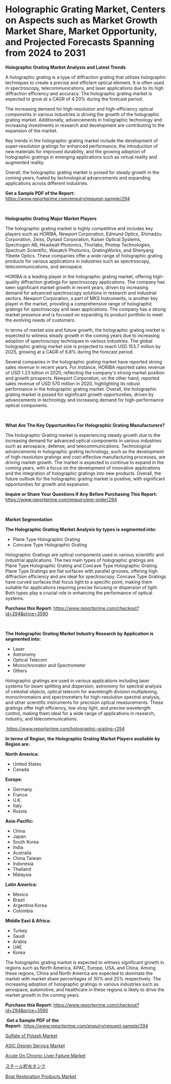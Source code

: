 <p><h1>Holographic Grating Market, Centers on Aspects such as Market Growth Market Share, Market Opportunity, and Projected Forecasts Spanning from 2024 to 2031</h1></p><p><strong>Holographic Grating Market Analysis and Latest Trends</strong></p>
<p><p>A holographic grating is a type of diffraction grating that utilizes holographic techniques to create a precise and efficient optical element. It is often used in spectroscopy, telecommunications, and laser applications due to its high diffraction efficiency and accuracy. The holographic grating market is expected to grow at a CAGR of 4.20% during the forecast period.</p><p>The increasing demand for high-resolution and high-efficiency optical components in various industries is driving the growth of the holographic grating market. Additionally, advancements in holographic technology and increasing investments in research and development are contributing to the expansion of the market.</p><p>Key trends in the holographic grating market include the development of super-resolution gratings for enhanced performance, the introduction of new materials for improved durability, and the growing adoption of holographic gratings in emerging applications such as virtual reality and augmented reality.</p><p>Overall, the holographic grating market is poised for steady growth in the coming years, fueled by technological advancements and expanding applications across different industries.</p></p>
<p><strong>Get a Sample PDF of the Report:&nbsp;</strong> <a href="https://www.reportprime.com/enquiry/request-sample/294">https://www.reportprime.com/enquiry/request-sample/294</a></p>
<p>&nbsp;</p>
<p><strong>Holographic Grating Major Market Players</strong></p>
<p><p>The holographic grating market is highly competitive and includes key players such as HORIBA, Newport Corporation, Edmund Optics, Shimadzu Corporation, Zeiss, Dynasil Corporation, Kaiser Optical Systems, Spectrogon AB, Headwall Photonics, Thorlabs, Photop Technologies, Spectrum Scientific, Wasatch Photonics, GratingWorks, and Shenyang Yibeite Optics. These companies offer a wide range of holographic grating products for various applications in industries such as spectroscopy, telecommunications, and aerospace.</p><p>HORIBA is a leading player in the holographic grating market, offering high-quality diffraction gratings for spectroscopy applications. The company has seen significant market growth in recent years, driven by increasing demand for advanced spectroscopy solutions in research and industrial sectors. Newport Corporation, a part of MKS Instruments, is another key player in the market, providing a comprehensive range of holographic gratings for spectroscopy and laser applications. The company has a strong market presence and is focused on expanding its product portfolio to meet the evolving needs of customers.</p><p>In terms of market size and future growth, the holographic grating market is expected to witness steady growth in the coming years due to increasing adoption of spectroscopy techniques in various industries. The global holographic grating market size is projected to reach USD 153.7 million by 2025, growing at a CAGR of 6.8% during the forecast period.</p><p>Several companies in the holographic grating market have reported strong sales revenue in recent years. For instance, HORIBA reported sales revenue of USD 1.23 billion in 2020, reflecting the company's strong market position and growth prospects. Newport Corporation, on the other hand, reported sales revenue of USD 570 million in 2020, highlighting its robust performance in the holographic grating market. Overall, the holographic grating market is poised for significant growth opportunities, driven by advancements in technology and increasing demand for high-performance optical components.</p></p>
<p>&nbsp;</p>
<p><strong>What Are The Key Opportunities For Holographic Grating Manufacturers?</strong></p>
<p><p>The Holographic Grating market is experiencing steady growth due to the increasing demand for advanced optical components in various industries such as aerospace, defense, and telecommunications. Technological advancements in holographic grating technology, such as the development of high-resolution gratings and cost-effective manufacturing processes, are driving market growth. The market is expected to continue to expand in the coming years, with a focus on the development of innovative applications and the integration of holographic gratings into new products. Overall, the future outlook for the holographic grating market is positive, with significant opportunities for growth and expansion.</p></p>
<p><strong>Inquire or Share Your Questions If Any Before Purchasing This Report:</strong> <a href="https://www.reportprime.com/enquiry/pre-order/294">https://www.reportprime.com/enquiry/pre-order/294</a></p>
<p>&nbsp;</p>
<p><strong>Market Segmentation</strong></p>
<p><strong>The Holographic Grating Market Analysis by types is segmented into:</strong></p>
<p><ul><li>Plane Type Holographic Grating</li><li>Concave Type Holographic Grating</li></ul></p>
<p><p>Holographic Gratings are optical components used in various scientific and industrial applications. The two main types of holographic gratings are Plane Type Holographic Grating and Concave Type Holographic Grating. Plane Type Gratings are flat surfaces with parallel grooves, offering high diffraction efficiency and are ideal for spectroscopy. Concave Type Gratings have curved surfaces that focus light to a specific point, making them suitable for applications requiring precise focusing or dispersion of light. Both types play a crucial role in enhancing the performance of optical systems.</p></p>
<p><strong>Purchase this Report:&nbsp;</strong><a href="https://www.reportprime.com/checkout?id=294&price=3590">https://www.reportprime.com/checkout?id=294&price=3590</a></p>
<p>&nbsp;</p>
<p><strong>The Holographic Grating Market Industry Research by Application is segmented into:</strong></p>
<p><ul><li>Laser</li><li>Astronomy</li><li>Optical Telecom</li><li>Monochromator and Spectrometer</li><li>Others</li></ul></p>
<p><p>Holographic gratings are used in various applications including laser systems for beam splitting and dispersion, astronomy for spectral analysis of celestial objects, optical telecom for wavelength division multiplexing, monochromators and spectrometers for high-resolution spectral analysis, and other scientific instruments for precision optical measurements. These gratings offer high efficiency, low stray light, and precise wavelength control, making them ideal for a wide range of applications in research, industry, and telecommunications.</p></p>
<p><a href="https://www.reportprime.com/holographic-grating-r294">&nbsp;https://www.reportprime.com/holographic-grating-r294</a></p>
<p><strong>In terms of Region, the Holographic Grating Market Players available by Region are:</strong></p>
<p>
    <p> <strong> North America: </strong>
        <ul>
            <li>United States</li>
            <li>Canada</li>
        </ul>
        </p> 
    <p> <strong> Europe: </strong>
        <ul>
            <li>Germany</li>
            <li>France</li>
            <li>U.K.</li>
            <li>Italy</li>
            <li>Russia</li>
        </ul>
        </p> 
    <p> <strong> Asia-Pacific: </strong>
        <ul>
            <li>China</li>
            <li>Japan</li>
            <li>South Korea</li>
            <li>India</li>
            <li>Australia</li>
            <li>China Taiwan</li>
            <li>Indonesia</li>
            <li>Thailand</li>
            <li>Malaysia</li>
        </ul>
        </p> 
    <p> <strong> Latin America: </strong>
        <ul>
            <li>Mexico</li>
            <li>Brazil</li>
            <li>Argentina Korea</li>
            <li>Colombia</li>
        </ul>
        </p> 
    <p> <strong> Middle East & Africa: </strong>
        <ul>
            <li>Turkey</li>
            <li>Saudi</li>
            <li>Arabia</li>
            <li>UAE</li>
            <li>Korea</li>
        </ul>
    </p>
    </p>
<p><p>The holographic grating market is expected to witness significant growth in regions such as North America, APAC, Europe, USA, and China. Among these regions, China and North America are expected to dominate the market with market share percentages of 30% and 25% respectively. The increasing adoption of holographic gratings in various industries such as aerospace, automotive, and healthcare in these regions is likely to drive the market growth in the coming years.</p></p>
<p><strong>Purchase this Report: </strong><a href="https://www.reportprime.com/checkout?id=294&price=3590">https://www.reportprime.com/checkout?id=294&price=3590</a></p>
<p>&nbsp;<strong>Get a Sample PDF of the Report:&nbsp;&nbsp;</strong><a href="https://www.reportprime.com/enquiry/request-sample/294">https://www.reportprime.com/enquiry/request-sample/294</a></p>
<p><strong></strong></p>
<p><p><a href="https://github.com/gulaimolin/Market-Research-Report-List-5/blob/main/sulfate-of-potash-market.md">Sulfate of Potash Market</a></p><p><a href="https://issuu.com/reportprime-2/docs/asic-design-service-market-size-2030.pptx">ASIC Design Service Market</a></p><p><a href="https://www.linkedin.com/pulse/insights-acute-chronic-liver-failure-market-size-which-expanding-5mpcc">Acute On Chronic Liver Failure Market</a></p><p><a href="https://medium.com/@elenorkiehn/%E9%8B%BC%E8%A3%BD%E6%B0%B4%E8%B2%AF%E8%94%B5%E3%82%BF%E3%83%B3%E3%82%AF%E5%B8%82%E5%A0%B4-%E5%B8%82%E5%A0%B4%E3%82%BB%E3%82%B0%E3%83%A1%E3%83%B3%E3%83%86%E3%83%BC%E3%82%B7%E3%83%A7%E3%83%B3-%E5%9C%B0%E7%90%86%E7%9A%84%E5%9C%B0%E5%9F%9F-%E3%81%8A%E3%82%88%E3%81%B32031%E5%B9%B4%E3%81%BE%E3%81%A7%E3%81%AE%E5%B8%82%E5%A0%B4%E4%BA%88%E6%B8%AC-e27acc1c0a68">スチール貯水タンク</a></p><p><a href="https://issuu.com/reportprime-2/docs/boat-restoration-products-market-size-2030.pptx">Boat Restoration Products Market</a></p></p>